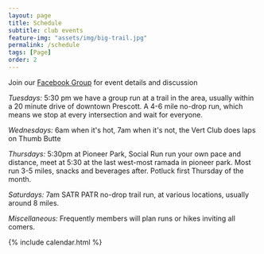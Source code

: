 ```yaml
---
layout: page
title: Schedule
subtitle: club events
feature-img: "assets/img/big-trail.jpg"
permalink: /schedule
tags: [Page]
order: 2
---
```


Join our [Facebook Group](https://www.facebook.com/groups/1909677022694360/) for
event details and discussion

*Tuesdays:* 5:30 pm we have a group run at a trail in the area, usually within a
20 minute drive of downtown Prescott. 
A 4-6 mile no-drop run, which means we stop at every intersection and wait for everyone.

*Wednesdays:* 6am when it's hot, 7am when it's not, the Vert Club does laps on Thumb Butte

*Thursdays:* 5:30pm at Pioneer Park, Social Run run your own pace and distance, meet at 5:30 at the last west-most ramada in pioneer park. Most run 3-5 miles, snacks and beverages after. Potluck first Thursday of the month.

*Saturdays:* 7am SATR PATR no-drop trail run, at various locations, usually around 8 miles.

*Miscellaneous:* Frequently members will plan runs or hikes inviting all comers.

{% include calendar.html %}
